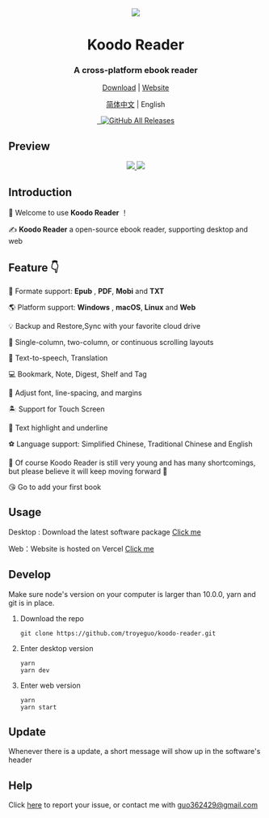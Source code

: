 <div align="center" width="128px" height="128px">
<img src="https://i.loli.net/2020/04/26/wrO8EPokvUQWaf5.png" />
</div>

<h1 align="center">
  Koodo Reader
</h1>
<h3 align="center">
  A cross-platform ebook reader
</h3>
<div align="center">

[Download](https://koodo.960960.xyz/download) | [Website](https://koodo.960960.xyz)

</div>
<div align="center">

[简体中文](https://github.com/troyeguo/koodo-reader/blob/master/README.md) | English

</div>
<div align="center">
  <a href="https://github.com/troyeguo/koodo-reader/releases/latest">
    <img src="https://img.shields.io/github/release/troyeguo/koodo-reader.svg?style=flat-square" alt="">
  </a>

  <a href="https://github.com/troyeguo/koodo-reader/blob/master/LICENSE">
    <img src="https://img.shields.io/github/license/troyeguo/koodo-reader.svg?style=flat-square" alt="">
  </a>

  <a href="https://github.com/troyeguo/koodo-reader/releases/latest">
    <img alt="GitHub All Releases" src="https://img.shields.io/github/downloads/troyeguo/koodo-reader/total.svg?color=%2312b886&style=flat-square">
  </a>
</div>

## Preview

<div align="center">
  <a href="https://github.com/troyeguo/koodo-reader/releases/latest">
    <img src="https://i.loli.net/2020/07/18/5NhQZfxXRs8VO7c.png" >
  </a>
  <a href="https://github.com/troyeguo/koodo-reader/releases/latest">
    <img src="https://i.loli.net/2020/07/18/QHGNJStXsiLTvf3.png" >
  </a>
  <br/>
</div>

## Introduction

👏 Welcome to use **Koodo Reader** ！

✍️ **Koodo Reader** a open-source ebook reader, supporting desktop and web

## Feature 👇

🌈 Formate support: **Epub** , **PDF**, **Mobi** and **TXT**

🌎 Platform support: **Windows** , **macOS**, **Linux** and **Web**

💡 Backup and Restore,Sync with your favorite cloud drive

📝 Single-column, two-column, or continuous scrolling layouts

🚩 Text-to-speech, Translation

💻 Bookmark, Note, Digest, Shelf and Tag

🎯 Adjust font, line-spacing, and margins

🏝 Support for Touch Screen

🚀 Text highlight and underline

⚽ Language support: Simplified Chinese, Traditional Chinese and English

🌱 Of course Koodo Reader is still very young and has many shortcomings, but please believe it will keep moving forward 🏃

😘 Go to add your first book

## Usage

Desktop : Download the latest software package [Click me](https://koodo.960960.xyz/download)

Web：Website is hosted on Vercel [Click me](https://reader.960960.xyz)

## Develop

Make sure node's version on your computer is larger than 10.0.0, yarn and git is in place.

1. Download the repo

   ```
   git clone https://github.com/troyeguo/koodo-reader.git
   ```

2. Enter desktop version

   ```
   yarn
   yarn dev
   ```

3. Enter web version

   ```
   yarn
   yarn start
   ```

## Update

Whenever there is a update, a short message will show up in the software's header

## Help

Click [here](https://github.com/troyeguo/koodo-reader/issues) to report your issue, or contact me with guo362429@gmail.com
